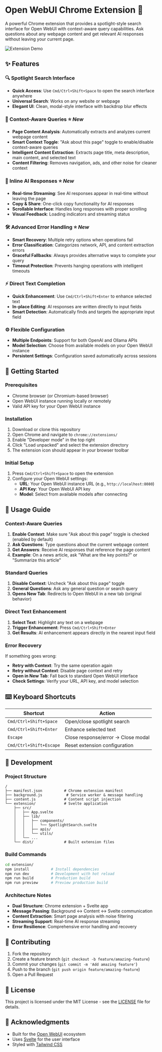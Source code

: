 # Open WebUI Chrome Extension 👋

A powerful Chrome extension that provides a spotlight-style search interface for Open WebUI with context-aware query capabilities. Ask questions about any webpage content and get relevant AI responses without leaving your current page.

![Extension Demo](./demo.gif)

## ✨ Features

### 🔍 Spotlight Search Interface
- **Quick Access**: Use `Cmd/Ctrl+Shift+Space` to open the search interface anywhere
- **Universal Search**: Works on any website or webpage
- **Elegant UI**: Clean, modal-style interface with backdrop blur effects

### 🧠 Context-Aware Queries ⭐ *New*
- **Page Content Analysis**: Automatically extracts and analyzes current webpage content
- **Smart Context Toggle**: "Ask about this page" toggle to enable/disable context-aware queries
- **Intelligent Content Extraction**: Extracts page title, meta description, main content, and selected text
- **Content Filtering**: Removes navigation, ads, and other noise for cleaner context

### 💬 Inline AI Responses ⭐ *New*
- **Real-time Streaming**: See AI responses appear in real-time without leaving the page
- **Copy & Share**: One-click copy functionality for AI responses
- **Scrollable Interface**: Handles long responses with proper scrolling
- **Visual Feedback**: Loading indicators and streaming status

### 🛠 Advanced Error Handling ⭐ *New*
- **Smart Recovery**: Multiple retry options when operations fail
- **Error Classification**: Categorizes network, API, and content extraction errors
- **Graceful Fallbacks**: Always provides alternative ways to complete your query
- **Timeout Protection**: Prevents hanging operations with intelligent timeouts

### ⚡ Direct Text Completion
- **Quick Enhancement**: Use `Cmd/Ctrl+Shift+Enter` to enhance selected text
- **In-place Editing**: AI responses are written directly to input fields
- **Smart Detection**: Automatically finds and targets the appropriate input field

### ⚙️ Flexible Configuration
- **Multiple Endpoints**: Support for both OpenAI and Ollama APIs
- **Model Selection**: Choose from available models on your Open WebUI instance
- **Persistent Settings**: Configuration saved automatically across sessions

## 🚀 Getting Started

### Prerequisites
- Chrome browser (or Chromium-based browser)
- Open WebUI instance running locally or remotely
- Valid API key for your Open WebUI instance

### Installation
1. Download or clone this repository
2. Open Chrome and navigate to `chrome://extensions/`
3. Enable "Developer mode" in the top right
4. Click "Load unpacked" and select the extension directory
5. The extension icon should appear in your browser toolbar

### Initial Setup
1. Press `Cmd/Ctrl+Shift+Space` to open the extension
2. Configure your Open WebUI settings:
   - **URL**: Your Open WebUI instance URL (e.g., `http://localhost:8080`)
   - **API Key**: Your Open WebUI API key
   - **Model**: Select from available models after connecting

## 📖 Usage Guide

### Context-Aware Queries
1. **Enable Context**: Make sure "Ask about this page" toggle is checked (enabled by default)
2. **Ask Questions**: Type questions about the current webpage content
3. **Get Answers**: Receive AI responses that reference the page content
4. **Example**: On a news article, ask "What are the key points?" or "Summarize this article"

### Standard Queries
1. **Disable Context**: Uncheck "Ask about this page" toggle
2. **General Questions**: Ask any general question or search query
3. **Opens New Tab**: Redirects to Open WebUI in a new tab (original behavior)

### Direct Text Enhancement
1. **Select Text**: Highlight any text on a webpage
2. **Trigger Enhancement**: Press `Cmd/Ctrl+Shift+Enter`
3. **Get Results**: AI enhancement appears directly in the nearest input field

### Error Recovery
If something goes wrong:
- **Retry with Context**: Try the same operation again
- **Retry without Context**: Disable page context and retry
- **Open in New Tab**: Fall back to standard Open WebUI interface
- **Check Settings**: Verify your URL, API key, and model selection

## ⌨️ Keyboard Shortcuts

| Shortcut | Action |
|----------|--------|
| `Cmd/Ctrl+Shift+Space` | Open/close spotlight search |
| `Cmd/Ctrl+Shift+Enter` | Enhance selected text |
| `Escape` | Close response/error → Close modal |
| `Cmd/Ctrl+Shift+Escape` | Reset extension configuration |

## 🔧 Development

### Project Structure
```
/
├── manifest.json          # Chrome extension manifest
├── background.js           # Service worker & message handling
├── content.js             # Content script injection
└── extension/             # Svelte application
    ├── src/
    │   ├── App.svelte
    │   ├── lib/
    │   │   ├── components/
    │   │   │   └── SpotlightSearch.svelte
    │   │   ├── apis/
    │   │   └── utils/
    │   └── ...
    └── dist/              # Built extension files
```

### Build Commands
```bash
cd extension/
npm install          # Install dependencies
npm run dev          # Development with hot reload
npm run build        # Production build
npm run preview      # Preview production build
```

### Architecture Notes
- **Dual Structure**: Chrome extension + Svelte app
- **Message Passing**: Background ↔ Content ↔ Svelte communication
- **Content Extraction**: Smart page analysis with noise filtering
- **Streaming Support**: Real-time AI response streaming
- **Error Resilience**: Comprehensive error handling and recovery

## 🤝 Contributing

1. Fork the repository
2. Create a feature branch (`git checkout -b feature/amazing-feature`)
3. Commit your changes (`git commit -m 'Add amazing feature'`)
4. Push to the branch (`git push origin feature/amazing-feature`)
5. Open a Pull Request

## 📄 License

This project is licensed under the MIT License - see the [LICENSE](LICENSE) file for details.

## 🙏 Acknowledgments

- Built for the [Open WebUI](https://github.com/open-webui/open-webui) ecosystem
- Uses [Svelte](https://svelte.dev/) for the user interface
- Styled with [Tailwind CSS](https://tailwindcss.com/)
